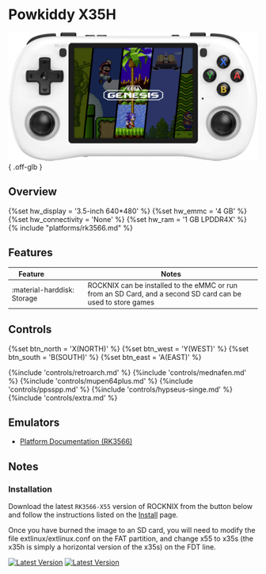 # Powkiddy X35H

![](../../_inc/images/devices/powkiddy-x35h.png){ .off-glb }

## Overview
{%set hw_display = '3.5-inch 640*480' %}
{%set hw_emmc = '4 GB' %}
{%set hw_connectivity = 'None' %}
{%set hw_ram = '1 GB LPDDR4X' %}
{% include "platforms/rk3566.md" %}

## Features

| Feature&nbsp;&nbsp;&nbsp;&nbsp;&nbsp;&nbsp;&nbsp;&nbsp;&nbsp;&nbsp;&nbsp;&nbsp;&nbsp;&nbsp;&nbsp;&nbsp; | Notes |
| -- | -- |
| :material-harddisk: Storage | ROCKNIX can be installed to the eMMC or run from an SD Card, and a second SD card can be used to store games |

## Controls

{%set btn_north = 'X(NORTH)' %}
{%set btn_west = 'Y(WEST)' %}
{%set btn_south = 'B(SOUTH)' %}
{%set btn_east = 'A(EAST)' %}

{%include 'controls/retroarch.md' %}
{%include 'controls/mednafen.md' %}
{%include 'controls/mupen64plus.md' %}
{%include 'controls/ppsspp.md' %}
{%include 'controls/hypseus-singe.md' %}
{%include 'controls/extra.md' %}

## Emulators

- [Platform Documentation (RK3566)](https://github.com/ROCKNIX/distribution/blob/main/documentation/PER_DEVICE_DOCUMENTATION/RK3566)

## Notes

### Installation

Download the latest `RK3566-X55` version of ROCKNIX from the button below and follow the instructions listed on the [Install](../../../play/install/) page.

Once you have burned the image to an SD card, you will need to modify the file extlinux/extlinux.conf on the FAT partition, and change x55 to x35s (the x35h is simply a horizontal version of the x35s) on the FDT line.

[![Latest Version](https://img.shields.io/github/release/ROCKNIX/distribution.svg?labelColor=111111&color=FF5555&label=Latest&style=flat#only-light)](https://github.com/ROCKNIX/distribution/releases/latest)
[![Latest Version](https://img.shields.io/github/release/ROCKNIX/distribution.svg?labelColor=dddddd&color=FF5555&label=Latest&style=flat#only-dark)](https://github.com/ROCKNIX/distribution/releases/latest)
